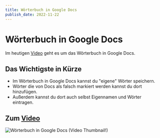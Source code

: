 ```yaml
---
title: Wörterbuch in Google Docs
publish_date: 2022-11-22
---
```


# Wörterbuch in Google Docs

Im heutigen [Video](https://youtu.be/X_eIhjEjwpA) geht es um das Wörterbuch in Google Docs. 

## Das Wichtigste in Kürze

- Im Wörterbuch in Google Docs kannst du "eigene" Wörter speichern.
- Wörter die von Docs als falsch markiert werden kannst du dort hinzufügen.
- Außerdem kannst du dort auch selbst Eigennamen und Wörter eintragen.

## Zum [Video](https://youtu.be/X_eIhjEjwpA)

![Wörterbuch in Google Docs (Video Thumbnail!)](../thumbnails/Fertig400.jpg "Wörterbuch in Google Docs (Video Thumbnail!)")